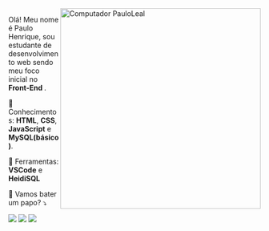 <img src="https://raw.githubusercontent.com/MicaelliMedeiros/micaellimedeiros/master/image/computer-illustration.png" min-width="400px" max-width="400px" width="400px" align="right" alt="Computador PauloLeal">

<p align="left"> 
  Olá! Meu nome é Paulo Henrique, sou estudante de desenvolvimento web sendo meu foco inicial no <strong> Front-End </strong>.
</p>

<p align="left">
  🦄 Conhecimentos: <strong>HTML</strong>, <strong>CSS</strong>, <strong>JavaScript</strong> e <strong>MySQL(básico)</strong>.
</p>

<p align="left">
  💼 Ferramentas: <strong>VSCode</strong> e <strong>HeidiSQL</strong>
</p>

<p align="left">
  💌 Vamos bater um papo? ⤵️
</p>

<p align="left">
  <a href="mailto:devpauloleald@gmail.com" target="_blank"" alt="Gmail">
  <img src="https://img.shields.io/badge/-Gmail-FF0000?style=flat-square&labelColor=FF0000&logo=gmail&logoColor=white&link=devpauloleal@gmail.com" /></a>

  <a href="https://www.linkedin.com/in/paulo-leal-7a5a04203/" alt="Linkedin">
  <img src="https://img.shields.io/badge/-Linkedin-0e76a8?style=flat-square&logo=Linkedin&logoColor=white&link=https://www.linkedin.com/in/paulo-leal-7a5a04203/" /></a>

  <a href="https://api.whatsapp.com/send?phone=5511963164212" alt="WhatsApp">
  <img src="https://img.shields.io/badge/-WhatsApp-25d366?style=flat-square&labelColor=25d366&logo=whatsapp&logoColor=white&link=https://api.whatsapp.com/send?phone=5511963164212"/></a>
</p>
